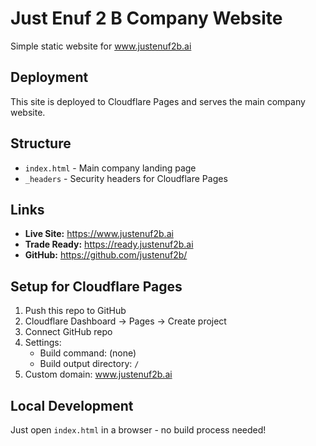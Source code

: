 # Just Enuf 2 B Company Website

Simple static website for www.justenuf2b.ai

## Deployment

This site is deployed to Cloudflare Pages and serves the main company website.

## Structure

- `index.html` - Main company landing page
- `_headers` - Security headers for Cloudflare Pages

## Links

- **Live Site:** https://www.justenuf2b.ai
- **Trade Ready:** https://ready.justenuf2b.ai
- **GitHub:** https://github.com/justenuf2b/

## Setup for Cloudflare Pages

1. Push this repo to GitHub
2. Cloudflare Dashboard → Pages → Create project
3. Connect GitHub repo
4. Settings:
   - Build command: (none)
   - Build output directory: `/`
5. Custom domain: www.justenuf2b.ai

## Local Development

Just open `index.html` in a browser - no build process needed!
